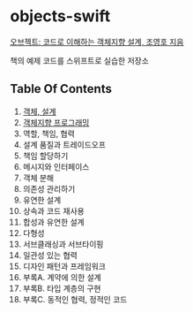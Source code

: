 # objects-swift
 
[오브젝트: 코드로 이해하는 객체지향 설계, 조영호 지음](https://wikibook.co.kr/object/)

책의 예제 코드를 스위프트로 실습한 저장소

## Table Of Contents

1. [객체, 설계](https://github.com/jwonyLee/objects-swift/pull/1)
2. [객체지향 프로그래밍](https://github.com/jwonyLee/objects-swift/pull/2)
3. 역할, 책임, 협력
4. 설계 품질과 트레이드오프
5. 책임 할당하기
6. 메시지와 인터페이스
7. 객체 분해
8. 의존성 관리하기
9. 유연한 설계
10. 상속과 코드 재사용
11. 합성과 유연한 설계
12. 다형성
13. 서브클래싱과 서브타이핑
14. 일관성 있는 협력
15. 디자인 패턴과 프레임워크
16. 부록A. 계약에 의한 설계
17. 부록B. 타입 계층의 구현
18. 부록C. 동적인 협력, 정적인 코드
